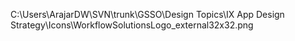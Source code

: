 
C:\Users\ArajarDW\SVN\trunk\GSSO\Design Topics\IX App Design Strategy\Icons\WorkflowSolutionsLogo_external32x32.png